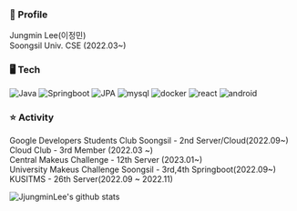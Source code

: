 
### 📌 Profile

Jungmin Lee(이정민)  
Soongsil Univ. CSE (2022.03~)

### 🖥️ Tech
![Java](https://img.shields.io/badge/Java-3776AB?style=flat-square&logo=mysql&logoColor=white)
![Springboot](https://img.shields.io/badge/springboot-6DB33F?style=flat-square&logo=springboot&logoColor=white)
![JPA](https://img.shields.io/badge/JPA-%23ED8B00?style=flat-square&logo=jpa&logoColor=white)
![mysql](https://img.shields.io/badge/Mysql-4479A1?style=flat-square&logo=mysql&logoColor=white)
![docker](https://img.shields.io/badge/Docker-2496ED?style=flat-square&logo=Docker&logoColor=white)
![react](https://img.shields.io/badge/React-61DAFB?style=flat-square&logo=React&logoColor=white)
![android](https://img.shields.io/badge/Android-3DDC84?style=flat-square&logo=Android&logoColor=white)


### ⭐ Activity

Google Developers Students Club Soongsil - 2nd Server/Cloud(2022.09~)  
Cloud Club - 3rd Member (2022.03 ~)  
Central Makeus Challenge - 12th Server (2023.01~)    
University Makeus Challenge Soongsil - 3rd,4th Springboot(2022.09~)  
KUSITMS - 26th Server(2022.09 ~ 2022.11)


![JjungminLee's github stats](https://github-readme-stats.vercel.app/api?username=JjungminLee&show_icons=true)



